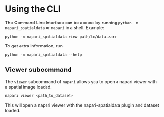# Using the CLI

The Command Line Interface can be access by running `python -m napari_spatialdata` or `napari` in a shell.
Example:

```
python -m napari_spatialdata view path/to/data.zarr
```

To get extra information, run

```
python -m napari_spatialdata --help
```

## Viewer subcommand

The `viewer` subcommand of `napari` allows you to open a napari viewer with a spatial image loaded.

```bash
napari viewer <path_to_dataset>
```

This will open a napari viewer with the napari-spatialdata plugin and dataset loaded.
